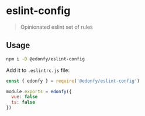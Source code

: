 # eslint-config

> Opinionated eslint set of rules

## Usage

```bash
npm i -D @edonfy/eslint-config
```

Add it to `.eslintrc.js` file:

```js
const { edonfy } = require('@edonfy/eslint-config')

module.exports = edonfy({
  vue: false
  ts: false
})
```